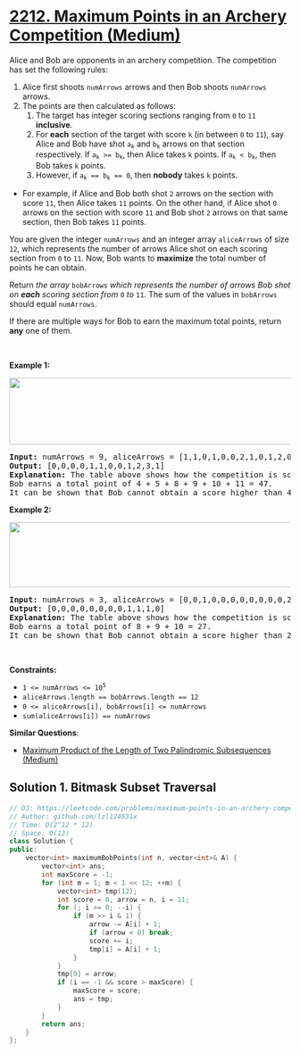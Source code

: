 # [2212. Maximum Points in an Archery Competition (Medium)](https://leetcode.com/problems/maximum-points-in-an-archery-competition/)

<p>Alice and Bob are opponents in an archery competition. The competition has set the following rules:</p>

<ol>
	<li>Alice first shoots <code>numArrows</code> arrows and then Bob shoots <code>numArrows</code> arrows.</li>
	<li>The points are then calculated as follows:
	<ol>
		<li>The target has integer scoring sections ranging from <code>0</code> to <code>11</code> <strong>inclusive</strong>.</li>
		<li>For <strong>each</strong> section of the target with score <code>k</code> (in between <code>0</code> to <code>11</code>), say Alice and Bob have shot <code>a<sub>k</sub></code> and <code>b<sub>k</sub></code> arrows on that section respectively. If <code>a<sub>k</sub> &gt;= b<sub>k</sub></code>, then Alice takes <code>k</code> points. If <code>a<sub>k</sub> &lt; b<sub>k</sub></code>, then Bob takes <code>k</code> points.</li>
		<li>However, if <code>a<sub>k</sub> == b<sub>k</sub> == 0</code>, then <strong>nobody</strong> takes <code>k</code> points.</li>
	</ol>
	</li>
</ol>

<ul>
	<li>
	<p>For example, if Alice and Bob both shot <code>2</code> arrows on the section with score <code>11</code>, then Alice takes <code>11</code> points. On the other hand, if Alice shot <code>0</code> arrows on the section with score <code>11</code> and Bob shot <code>2</code> arrows on that same section, then Bob takes <code>11</code> points.</p>
	</li>
</ul>

<p>You are given the integer <code>numArrows</code> and an integer array <code>aliceArrows</code> of size <code>12</code>, which represents the number of arrows Alice shot on each scoring section from <code>0</code> to <code>11</code>. Now, Bob wants to <strong>maximize</strong> the total number of points he can obtain.</p>

<p>Return <em>the array </em><code>bobArrows</code><em> which represents the number of arrows Bob shot on <strong>each</strong> scoring section from </em><code>0</code><em> to </em><code>11</code>. The sum of the values in <code>bobArrows</code> should equal <code>numArrows</code>.</p>

<p>If there are multiple ways for Bob to earn the maximum total points, return <strong>any</strong> one of them.</p>

<p>&nbsp;</p>
<p><strong>Example 1:</strong></p>
<img alt="" src="https://assets.leetcode.com/uploads/2022/02/24/ex1.jpg" style="width: 600px; height: 120px;">
<pre><strong>Input:</strong> numArrows = 9, aliceArrows = [1,1,0,1,0,0,2,1,0,1,2,0]
<strong>Output:</strong> [0,0,0,0,1,1,0,0,1,2,3,1]
<strong>Explanation:</strong> The table above shows how the competition is scored. 
Bob earns a total point of 4 + 5 + 8 + 9 + 10 + 11 = 47.
It can be shown that Bob cannot obtain a score higher than 47 points.
</pre>

<p><strong>Example 2:</strong></p>
<img alt="" src="https://assets.leetcode.com/uploads/2022/02/24/ex2new.jpg" style="width: 600px; height: 117px;">
<pre><strong>Input:</strong> numArrows = 3, aliceArrows = [0,0,1,0,0,0,0,0,0,0,0,2]
<strong>Output:</strong> [0,0,0,0,0,0,0,0,1,1,1,0]
<strong>Explanation:</strong> The table above shows how the competition is scored.
Bob earns a total point of 8 + 9 + 10 = 27.
It can be shown that Bob cannot obtain a score higher than 27 points.
</pre>

<p>&nbsp;</p>
<p><strong>Constraints:</strong></p>

<ul>
	<li><code>1 &lt;= numArrows &lt;= 10<sup>5</sup></code></li>
	<li><code>aliceArrows.length == bobArrows.length == 12</code></li>
	<li><code>0 &lt;= aliceArrows[i], bobArrows[i] &lt;= numArrows</code></li>
	<li><code>sum(aliceArrows[i]) == numArrows</code></li>
</ul>


**Similar Questions**:
* [Maximum Product of the Length of Two Palindromic Subsequences (Medium)](https://leetcode.com/problems/maximum-product-of-the-length-of-two-palindromic-subsequences/)

## Solution 1. Bitmask Subset Traversal

```cpp
// OJ: https://leetcode.com/problems/maximum-points-in-an-archery-competition/
// Author: github.com/lzl124631x
// Time: O(2^12 * 12)
// Space: O(12)
class Solution {
public:
    vector<int> maximumBobPoints(int n, vector<int>& A) {
        vector<int> ans;
        int maxScore = -1;
        for (int m = 1; m < 1 << 12; ++m) {
            vector<int> tmp(12);
            int score = 0, arrow = n, i = 11;
            for (; i >= 0; --i) {
                if (m >> i & 1) {
                    arrow -= A[i] + 1;
                    if (arrow < 0) break;
                    score += i;
                    tmp[i] = A[i] + 1;
                }
            }
            tmp[0] = arrow;
            if (i == -1 && score > maxScore) {
                maxScore = score;
                ans = tmp;
            }
        }
        return ans;
    }
};
```